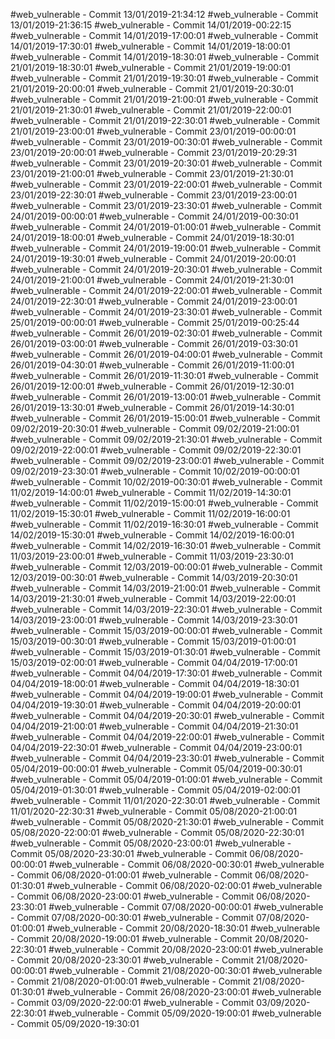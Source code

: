 #web_vulnerable - Commit 13/01/2019-21:34:12
#web_vulnerable - Commit 13/01/2019-21:36:15
#web_vulnerable - Commit 14/01/2019-00:22:15
#web_vulnerable - Commit 14/01/2019-17:00:01
#web_vulnerable - Commit 14/01/2019-17:30:01
#web_vulnerable - Commit 14/01/2019-18:00:01
#web_vulnerable - Commit 14/01/2019-18:30:01
#web_vulnerable - Commit 21/01/2019-18:30:01
#web_vulnerable - Commit 21/01/2019-19:00:01
#web_vulnerable - Commit 21/01/2019-19:30:01
#web_vulnerable - Commit 21/01/2019-20:00:01
#web_vulnerable - Commit 21/01/2019-20:30:01
#web_vulnerable - Commit 21/01/2019-21:00:01
#web_vulnerable - Commit 21/01/2019-21:30:01
#web_vulnerable - Commit 21/01/2019-22:00:01
#web_vulnerable - Commit 21/01/2019-22:30:01
#web_vulnerable - Commit 21/01/2019-23:00:01
#web_vulnerable - Commit 23/01/2019-00:00:01
#web_vulnerable - Commit 23/01/2019-00:30:01
#web_vulnerable - Commit 23/01/2019-20:00:01
#web_vulnerable - Commit 23/01/2019-20:29:31
#web_vulnerable - Commit 23/01/2019-20:30:01
#web_vulnerable - Commit 23/01/2019-21:00:01
#web_vulnerable - Commit 23/01/2019-21:30:01
#web_vulnerable - Commit 23/01/2019-22:00:01
#web_vulnerable - Commit 23/01/2019-22:30:01
#web_vulnerable - Commit 23/01/2019-23:00:01
#web_vulnerable - Commit 23/01/2019-23:30:01
#web_vulnerable - Commit 24/01/2019-00:00:01
#web_vulnerable - Commit 24/01/2019-00:30:01
#web_vulnerable - Commit 24/01/2019-01:00:01
#web_vulnerable - Commit 24/01/2019-18:00:01
#web_vulnerable - Commit 24/01/2019-18:30:01
#web_vulnerable - Commit 24/01/2019-19:00:01
#web_vulnerable - Commit 24/01/2019-19:30:01
#web_vulnerable - Commit 24/01/2019-20:00:01
#web_vulnerable - Commit 24/01/2019-20:30:01
#web_vulnerable - Commit 24/01/2019-21:00:01
#web_vulnerable - Commit 24/01/2019-21:30:01
#web_vulnerable - Commit 24/01/2019-22:00:01
#web_vulnerable - Commit 24/01/2019-22:30:01
#web_vulnerable - Commit 24/01/2019-23:00:01
#web_vulnerable - Commit 24/01/2019-23:30:01
#web_vulnerable - Commit 25/01/2019-00:00:01
#web_vulnerable - Commit 25/01/2019-00:25:44
#web_vulnerable - Commit 26/01/2019-02:30:01
#web_vulnerable - Commit 26/01/2019-03:00:01
#web_vulnerable - Commit 26/01/2019-03:30:01
#web_vulnerable - Commit 26/01/2019-04:00:01
#web_vulnerable - Commit 26/01/2019-04:30:01
#web_vulnerable - Commit 26/01/2019-11:00:01
#web_vulnerable - Commit 26/01/2019-11:30:01
#web_vulnerable - Commit 26/01/2019-12:00:01
#web_vulnerable - Commit 26/01/2019-12:30:01
#web_vulnerable - Commit 26/01/2019-13:00:01
#web_vulnerable - Commit 26/01/2019-13:30:01
#web_vulnerable - Commit 26/01/2019-14:30:01
#web_vulnerable - Commit 26/01/2019-15:00:01
#web_vulnerable - Commit 09/02/2019-20:30:01
#web_vulnerable - Commit 09/02/2019-21:00:01
#web_vulnerable - Commit 09/02/2019-21:30:01
#web_vulnerable - Commit 09/02/2019-22:00:01
#web_vulnerable - Commit 09/02/2019-22:30:01
#web_vulnerable - Commit 09/02/2019-23:00:01
#web_vulnerable - Commit 09/02/2019-23:30:01
#web_vulnerable - Commit 10/02/2019-00:00:01
#web_vulnerable - Commit 10/02/2019-00:30:01
#web_vulnerable - Commit 11/02/2019-14:00:01
#web_vulnerable - Commit 11/02/2019-14:30:01
#web_vulnerable - Commit 11/02/2019-15:00:01
#web_vulnerable - Commit 11/02/2019-15:30:01
#web_vulnerable - Commit 11/02/2019-16:00:01
#web_vulnerable - Commit 11/02/2019-16:30:01
#web_vulnerable - Commit 14/02/2019-15:30:01
#web_vulnerable - Commit 14/02/2019-16:00:01
#web_vulnerable - Commit 14/02/2019-16:30:01
#web_vulnerable - Commit 11/03/2019-23:00:01
#web_vulnerable - Commit 11/03/2019-23:30:01
#web_vulnerable - Commit 12/03/2019-00:00:01
#web_vulnerable - Commit 12/03/2019-00:30:01
#web_vulnerable - Commit 14/03/2019-20:30:01
#web_vulnerable - Commit 14/03/2019-21:00:01
#web_vulnerable - Commit 14/03/2019-21:30:01
#web_vulnerable - Commit 14/03/2019-22:00:01
#web_vulnerable - Commit 14/03/2019-22:30:01
#web_vulnerable - Commit 14/03/2019-23:00:01
#web_vulnerable - Commit 14/03/2019-23:30:01
#web_vulnerable - Commit 15/03/2019-00:00:01
#web_vulnerable - Commit 15/03/2019-00:30:01
#web_vulnerable - Commit 15/03/2019-01:00:01
#web_vulnerable - Commit 15/03/2019-01:30:01
#web_vulnerable - Commit 15/03/2019-02:00:01
#web_vulnerable - Commit 04/04/2019-17:00:01
#web_vulnerable - Commit 04/04/2019-17:30:01
#web_vulnerable - Commit 04/04/2019-18:00:01
#web_vulnerable - Commit 04/04/2019-18:30:01
#web_vulnerable - Commit 04/04/2019-19:00:01
#web_vulnerable - Commit 04/04/2019-19:30:01
#web_vulnerable - Commit 04/04/2019-20:00:01
#web_vulnerable - Commit 04/04/2019-20:30:01
#web_vulnerable - Commit 04/04/2019-21:00:01
#web_vulnerable - Commit 04/04/2019-21:30:01
#web_vulnerable - Commit 04/04/2019-22:00:01
#web_vulnerable - Commit 04/04/2019-22:30:01
#web_vulnerable - Commit 04/04/2019-23:00:01
#web_vulnerable - Commit 04/04/2019-23:30:01
#web_vulnerable - Commit 05/04/2019-00:00:01
#web_vulnerable - Commit 05/04/2019-00:30:01
#web_vulnerable - Commit 05/04/2019-01:00:01
#web_vulnerable - Commit 05/04/2019-01:30:01
#web_vulnerable - Commit 05/04/2019-02:00:01
#web_vulnerable - Commit 11/01/2020-22:30:01
#web_vulnerable - Commit 11/01/2020-22:30:31
#web_vulnerable - Commit 05/08/2020-21:00:01
#web_vulnerable - Commit 05/08/2020-21:30:01
#web_vulnerable - Commit 05/08/2020-22:00:01
#web_vulnerable - Commit 05/08/2020-22:30:01
#web_vulnerable - Commit 05/08/2020-23:00:01
#web_vulnerable - Commit 05/08/2020-23:30:01
#web_vulnerable - Commit 06/08/2020-00:00:01
#web_vulnerable - Commit 06/08/2020-00:30:01
#web_vulnerable - Commit 06/08/2020-01:00:01
#web_vulnerable - Commit 06/08/2020-01:30:01
#web_vulnerable - Commit 06/08/2020-02:00:01
#web_vulnerable - Commit 06/08/2020-23:00:01
#web_vulnerable - Commit 06/08/2020-23:30:01
#web_vulnerable - Commit 07/08/2020-00:00:01
#web_vulnerable - Commit 07/08/2020-00:30:01
#web_vulnerable - Commit 07/08/2020-01:00:01
#web_vulnerable - Commit 20/08/2020-18:30:01
#web_vulnerable - Commit 20/08/2020-19:00:01
#web_vulnerable - Commit 20/08/2020-22:30:01
#web_vulnerable - Commit 20/08/2020-23:00:01
#web_vulnerable - Commit 20/08/2020-23:30:01
#web_vulnerable - Commit 21/08/2020-00:00:01
#web_vulnerable - Commit 21/08/2020-00:30:01
#web_vulnerable - Commit 21/08/2020-01:00:01
#web_vulnerable - Commit 21/08/2020-01:30:01
#web_vulnerable - Commit 26/08/2020-23:00:01
#web_vulnerable - Commit 03/09/2020-22:00:01
#web_vulnerable - Commit 03/09/2020-22:30:01
#web_vulnerable - Commit 05/09/2020-19:00:01
#web_vulnerable - Commit 05/09/2020-19:30:01
